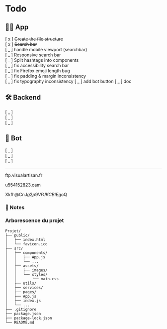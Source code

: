 # Todo

## 🧑‍💻 App

[ x ] ~~Create the file structure~~  
[ x ] ~~Search bar~~  
[ _ ] handle mobile viewport (searchbar)  
[ _ ] Responsive search bar  
[ _ ] Split hashtags into components  
[ _ ] fix accessibility search bar  
[ _ ] fix Firefox emoji length bug  
[ _ ] fix padding & margin inconsistency  
[ _ ] fix typography inconsistency
[ _ ] add bot button
[ _ ] doc

## 🛠️ Backend

[ _ ]  
[ _ ]  
[ _ ]

## 🤖 Bot

[ _ ]  
[ _ ]  
[ _ ]

---

ftp.visualartisan.fr

u554152823.cam

Xkfh@CnJ$g2p9VPJKCB!Eg$oQ

### 📌 Notes

### Arborescence du projet

```
Projet/
├── public/
│   ├── index.html
│   └── favicon.ico
├── src/
│   ├── components/
│   │   ├── App.js
│   │   └── ...
│   ├── assets/
│   │   ├── images/
│   │   └── styles/
│   │       └── main.css
│   ├── utils/
│   ├── services/
│   ├── pages/
│   ├── App.js
│   ├── index.js
│   └── ...
├── .gitignore
├── package.json
├── package-lock.json
└── README.md
```
